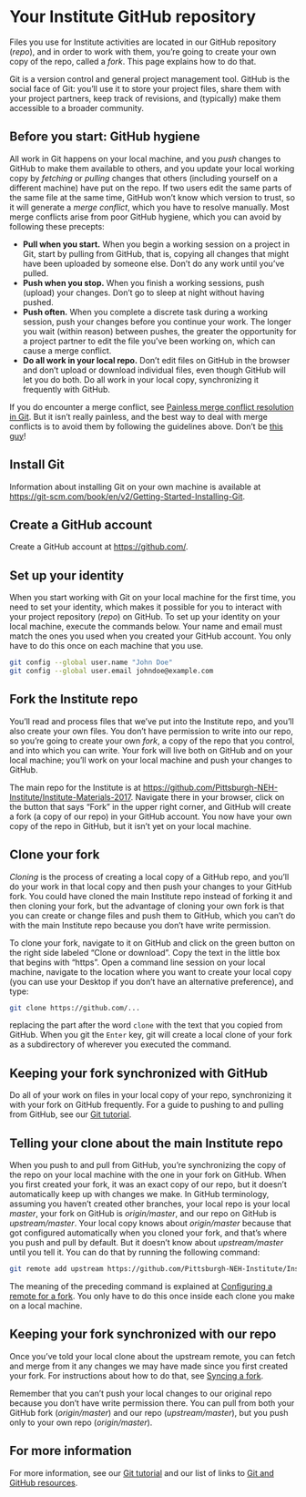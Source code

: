 # Your Institute GitHub repository

Files you use for Institute activities are located in our GitHub repository (*repo*), and in order to work with them, you’re going to create your own copy of the repo, called a *fork*. This page explains how to do that.

Git is a version control and general project management tool. GitHub is the social face of Git: you’ll use it to store your project files, share them with your project partners, keep track of revisions, and (typically) make them accessible to a broader community.

## Before you start: GitHub hygiene

All work in Git happens on your local machine, and you *push* changes to GitHub to make them available to others, and you update your local working copy by *fetching* or *pulling* changes that others (including yourself on a different machine) have put on the repo. If two users edit the same parts of the same file at the same time, GitHub won’t know which version to trust, so it will generate a *merge conflict*, which you have to resolve manually. Most merge conflicts arise from poor GitHub hygiene, which you can avoid by following these precepts:

* **Pull when you start.** When you begin a working session on a project in Git, start by pulling from GitHub, that is, copying all changes that might have been uploaded by someone else. Don’t do any work until you’ve pulled.
* **Push when you stop.** When you finish a working sessions, push (upload) your changes. Don’t go to sleep at night without having pushed.
* **Push often.** When you complete a discrete task during a working session, push your changes before you continue your work. The longer you wait (within reason) between pushes, the greater the opportunity for a project partner to edit the file you’ve been working on, which can cause a merge conflict.
* **Do all work in your local repo.** Don’t edit files on GitHub in the browser and don’t upload or download individual files, even though GitHub will let you do both. Do all work in your local copy, synchronizing it frequently with GitHub.

If you do encounter a merge conflict, see [Painless merge conflict resolution in Git](http://blog.wuwon.id.au/2010/09/painless-merge-conflict-resolution-in.html). But it isn’t really painless, and the best way to deal with merge conflicts is to avoid them by following the guidelines above. Don’t be [this guy](https://xkcd.com/1597/)!

## Install Git

Information about installing Git on your own machine is available at <https://git-scm.com/book/en/v2/Getting-Started-Installing-Git>. 

## Create a GitHub account

Create a GitHub account at <https://github.com/>.

## Set up your identity

When you start working with Git on your local machine for the first time, you need to set your identity, which makes it possible for you to interact with your project repository (*repo*) on GitHub. To set up your identity on your local machine, execute the commands below. Your name and email must match the ones you used when you created your GitHub account. You only have to do this once on each machine that you use. 

```sh
git config --global user.name "John Doe"
git config --global user.email johndoe@example.com
```

## Fork the Institute repo

You’ll read and process files that we’ve put into the Institute repo, and you’ll also create your own files. You don’t have permission to write into our repo, so you’re going to create your own *fork*, a copy of the repo that you control, and into which you can write. Your fork will live both on GitHub and on your local machine; you’ll work on your local machine and push your changes to GitHub.

The main repo for the Institute is at <https://github.com/Pittsburgh-NEH-Institute/Institute-Materials-2017>. Navigate there in your browser, click on the button that says  “Fork” in the upper right corner, and GitHub will create a fork (a copy of our repo) in your GitHub account. You now have your own copy of the repo in GitHub, but it isn’t yet on your local machine.

## Clone your fork

*Cloning* is the process of creating a local copy of a GitHub repo, and you’ll do your work in that local copy and then push your changes to your GitHub fork. You could have cloned the main Institute repo instead of forking it and then cloning your fork, but the advantage of cloning your own fork is that you can create or change files and push them to GitHub, which you can’t do with the main Institute repo because you don’t have write permission.

To clone your fork, navigate to it on GitHub and click on the green button on the right side labeled “Clone or download”. Copy the text in the little box that begins with “https”. Open a command line session on your local machine, navigate to the location where you want to create your local copy (you can use your Desktop if you don’t have an alternative preference), and type:

```sh
git clone https://github.com/...
```

replacing the part after the word `clone` with the text that you copied from GitHub. When you git the `Enter` key, git will create a local clone of your fork as a subdirectory of wherever you executed the command.

## Keeping your fork synchronized with GitHub

Do all of your work on files in your local copy of your repo, synchronizing it with your fork on GitHub frequently. For a guide to pushing to and pulling from GitHub, see our [Git tutorial](https://github.com/Pittsburgh-NEH-Institute/Institute-Materials-2017/blob/master/schedule/week_1/git_tutorial.md).

## Telling your clone about the main Institute repo

When you push to and pull from GitHub, you’re synchronizing the copy of the repo on your local machine with the one in your fork on GitHub. When you first created your fork, it was an exact copy of our repo, but it doesn’t automatically keep up with changes we make. In GitHub terminology, assuming you haven’t created other branches, your local repo is your local *master*, your fork on GitHub is *origin/master*, and our repo on GitHub is *upstream/master*. Your local copy knows about *origin/master* because that got configured automatically when you cloned your fork, and that’s where you push and pull by default. But it doesn’t know about *upstream/master* until you tell it. You can do that by running the following command:

```sh
git remote add upstream https://github.com/Pittsburgh-NEH-Institute/Institute-Materials-2017.git
```

The meaning of the preceding command is explained at [Configuring a remote for a fork](https://help.github.com/articles/configuring-a-remote-for-a-fork/). You only have to do this once inside each clone you make on a local machine.

## Keeping your fork synchronized with our repo


Once you’ve told your local clone about the upstream remote, you can fetch and merge from it any changes we may have made since you first created your fork. For instructions about how to do that, see [Syncing a fork](https://help.github.com/articles/syncing-a-fork/).

Remember that you can’t push your local changes to our original repo because you don’t have write permission there. You can pull from both your GitHub fork (*origin/master*) and our repo (*upstream/master*), but you push only to your own repo (*origin/master*).

## For more information

For more information, see our [Git tutorial](../week_1/git_tutorial.md) and our list of links to [Git and GitHub resources](git_resources.md).
